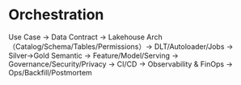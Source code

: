 # Orchestration

Use Case → Data Contract → Lakehouse Arch（Catalog/Schema/Tables/Permissions）→ DLT/Autoloader/Jobs
→ Silver→Gold Semantic → Feature/Model/Serving → Governance/Security/Privacy → CI/CD → Observability & FinOps → Ops/Backfill/Postmortem

